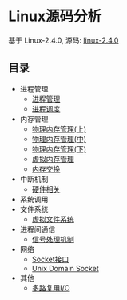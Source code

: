 # Linux源码分析
基于 Linux-2.4.0, 源码: [linux-2.4.0](https://github.com/liexusong/linux-2.4.0)

## 目录

* 进程管理
    * [进程管理](https://github.com/liexusong/linux-source-code-analyze/blob/master/process-management.md)
    * [进程调度](https://github.com/liexusong/linux-source-code-analyze/blob/master/process-schedule.md)
* 内存管理
    * [物理内存管理(上)](https://github.com/liexusong/linux-source-code-analyze/blob/master/physical-memory-managemen-1.md)
    * [物理内存管理(中)](https://github.com/liexusong/linux-source-code-analyze/blob/master/physical-memory-managemen-2.md)
    * [物理内存管理(下)](https://github.com/liexusong/linux-source-code-analyze/blob/master/physical-memory-managemen-3.md)
    * [虚拟内存管理](https://github.com/liexusong/linux-source-code-analyze/blob/master/virtual-memory-managemen.md)
    * [内存交换](https://github.com/liexusong/linux-source-code-analyze/blob/master/memory_swap.md)
* 中断机制
    * [硬件相关](https://github.com/liexusong/linux-source-code-analyze/blob/master/interrupt_hardware.md)
* 系统调用
* 文件系统
    * [虚拟文件系统](https://github.com/liexusong/linux-source-code-analyze/blob/master/virtual_file_system.md)
* 进程间通信
    * [信号处理机制](https://github.com/liexusong/linux-source-code-analyze/blob/master/signal.md)
* 网络
    * [Socket接口](https://github.com/liexusong/linux-source-code-analyze/blob/master/socket_interface.md)
    * [Unix Domain Socket](https://github.com/liexusong/linux-source-code-analyze/blob/master/unix-domain-sockets.md)
* 其他
    * [多路复用I/O](https://github.com/liexusong/linux-source-code-analyze/blob/master/multiplexing-io.md)
